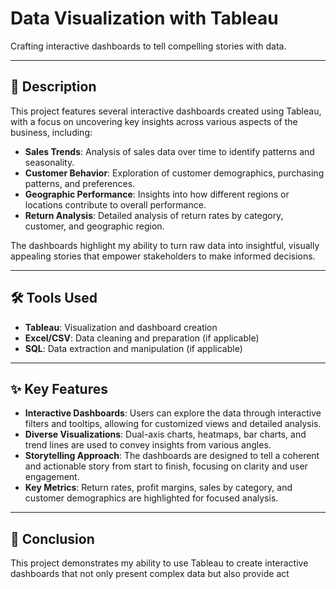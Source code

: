 # Data Visualization with Tableau  
Crafting interactive dashboards to tell compelling stories with data.  

---

## 📂 Description  
This project features several interactive dashboards created using Tableau, with a focus on uncovering key insights across various aspects of the business, including:

- **Sales Trends**: Analysis of sales data over time to identify patterns and seasonality.
- **Customer Behavior**: Exploration of customer demographics, purchasing patterns, and preferences.
- **Geographic Performance**: Insights into how different regions or locations contribute to overall performance.
- **Return Analysis**: Detailed analysis of return rates by category, customer, and geographic region.

The dashboards highlight my ability to turn raw data into insightful, visually appealing stories that empower stakeholders to make informed decisions.  

---

## 🛠️ Tools Used  
- **Tableau**: Visualization and dashboard creation  
- **Excel/CSV**: Data cleaning and preparation (if applicable)  
- **SQL**: Data extraction and manipulation (if applicable)

---

## ✨ Key Features  
- **Interactive Dashboards**: Users can explore the data through interactive filters and tooltips, allowing for customized views and detailed analysis.
- **Diverse Visualizations**: Dual-axis charts, heatmaps, bar charts, and trend lines are used to convey insights from various angles.
- **Storytelling Approach**: The dashboards are designed to tell a coherent and actionable story from start to finish, focusing on clarity and user engagement.
- **Key Metrics**: Return rates, profit margins, sales by category, and customer demographics are highlighted for focused analysis.

---

## 📌 Conclusion  
This project demonstrates my ability to use Tableau to create interactive dashboards that not only present complex data but also provide act
